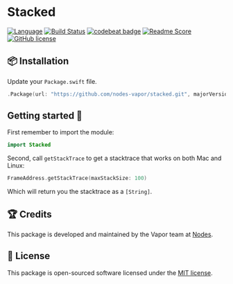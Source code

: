 # Stacked
[![Language](https://img.shields.io/badge/Swift-3-brightgreen.svg)](http://swift.org)
[![Build Status](https://travis-ci.org/nodes-vapor/stacked.svg?branch=master)](https://travis-ci.org/nodes-vapor/stacked)
[![codebeat badge](https://codebeat.co/badges/52c2f960-625c-4a63-ae63-52a24d747da1)](https://codebeat.co/projects/github-com-nodes-vapor-stacked)
[![Readme Score](http://readme-score-api.herokuapp.com/score.svg?url=https://github.com/nodes-vapor/stacked)](http://clayallsopp.github.io/readme-score?url=https://github.com/nodes-vapor/stacked)
[![GitHub license](https://img.shields.io/badge/license-MIT-blue.svg)](https://raw.githubusercontent.com/nodes-vapor/stacked/master/LICENSE)

## 📦 Installation
Update your `Package.swift` file.
```swift
.Package(url: "https://github.com/nodes-vapor/stacked.git", majorVersion: 0)
```

## Getting started 🚀
First remember to import the module:
```swift
import Stacked
```

Second, call `getStackTrace` to get a stacktrace that works on both Mac and Linux:
```swift
FrameAddress.getStackTrace(maxStackSize: 100)
```

Which will return you the stacktrace as a `[String]`.

## 🏆 Credits
This package is developed and maintained by the Vapor team at [Nodes](https://www.nodesagency.com).

## 📄 License
This package is open-sourced software licensed under the [MIT license](http://opensource.org/licenses/MIT).
